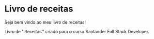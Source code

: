 # Livro de receitas #


Seja bem vindo ao meu livro de receitas!


Livro de ''Receitas'' criado para o curso Santander Full Stack Developer.
